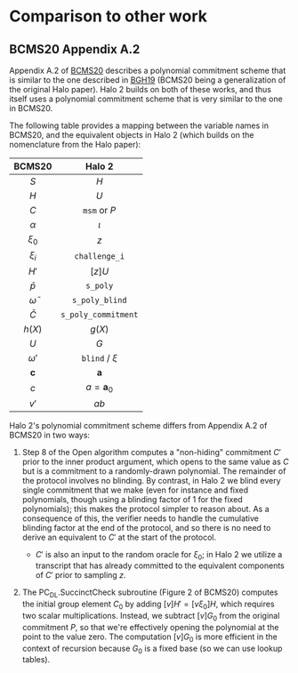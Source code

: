 # Comparison to other work

## BCMS20 Appendix A.2

Appendix A.2 of [BCMS20] describes a polynomial commitment scheme that is similar to the
one described in [BGH19] (BCMS20 being a generalization of the original Halo paper). Halo
2 builds on both of these works, and thus itself uses a polynomial commitment scheme that
is very similar to the one in BCMS20.

[BGH19]: https://eprint.iacr.org/2019/1021
[BCMS20]: https://eprint.iacr.org/2020/499

The following table provides a mapping between the variable names in BCMS20, and the
equivalent objects in Halo 2 (which builds on the nomenclature from the Halo paper):

|     BCMS20     |       Halo 2        |
| :------------: | :-----------------: |
|      $S$       |         $H$         |
|      $H$       |         $U$         |
|      $C$       |    `msm` or $P$     |
|    $\alpha$    |       $\iota$       |
|    $\xi_0$     |         $z$         |
|    $\xi_i$     |    `challenge_i`    |
|      $H'$      |       $[z] U$       |
|   $\bar{p}$    |      `s_poly`       |
| $\bar{\omega}$ |   `s_poly_blind`    |
|   $\bar{C}$    | `s_poly_commitment` |
|     $h(X)$     |       $g(X)$        |
|      $U$       |         $G$         |
|   $\omega'$    |   `blind` / $\xi$   |
|  $\mathbf{c}$  |    $\mathbf{a}$     |
|      $c$       | $a = \mathbf{a}_0$  |
|      $v'$      |        $ab$         |

Halo 2's polynomial commitment scheme differs from Appendix A.2 of BCMS20 in two ways:

1. Step 8 of the $\text{Open}$ algorithm computes a "non-hiding" commitment $C'$ prior to
   the inner product argument, which opens to the same value as $C$ but is a commitment to
   a randomly-drawn polynomial. The remainder of the protocol involves no blinding. By
   contrast, in Halo 2 we blind every single commitment that we make (even for instance
   and fixed polynomials, though using a blinding factor of 1 for the fixed polynomials);
   this makes the protocol simpler to reason about. As a consequence of this, the verifier
   needs to handle the cumulative blinding factor at the end of the protocol, and so there
   is no need to derive an equivalent to $C'$ at the start of the protocol.

   - $C'$ is also an input to the random oracle for $\xi_0$; in Halo 2 we utilize a
     transcript that has already committed to the equivalent components of $C'$ prior to
     sampling $z$.

2. The $\text{PC}_\text{DL}.\text{SuccinctCheck}$ subroutine (Figure 2 of BCMS20) computes
   the initial group element $C_0$ by adding $[v] H' = [v \xi_0] H$, which requires two
   scalar multiplications. Instead, we subtract $[v] G_0$ from the original commitment $P$,
   so that we're effectively opening the polynomial at the point to the value zero. The
   computation $[v] G_0$ is more efficient in the context of recursion because $G_0$ is a
   fixed base (so we can use lookup tables).
